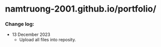 # namtruong-2001.github.io/portfolio/

### Change log:

- 13 December 2023
    - Upload all files into reposity.